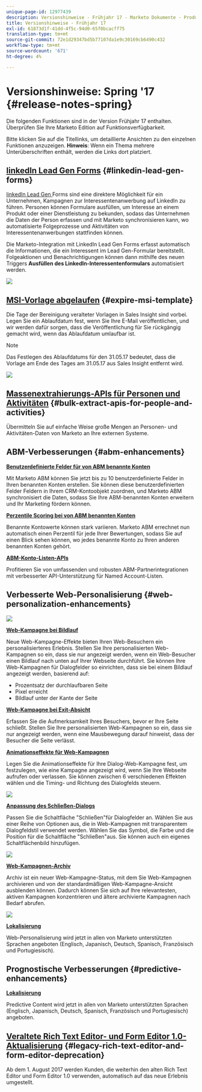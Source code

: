 ```yaml
---
unique-page-id: 12977439
description: Versionshinweise - Frühjahr 17 - Marketo Dokumente - Produktdokumentation
title: Versionshinweise - Frühjahr 17
exl-id: 61873d1f-41dd-4f5c-94d0-65f0bcacff75
translation-type: tm+mt
source-git-commit: 72e1d29347bd5b77107da1e9c30169cb6490c432
workflow-type: tm+mt
source-wordcount: '671'
ht-degree: 4%

---
```


# Versionshinweise: Spring &#39;17 {#release-notes-spring}

Die folgenden Funktionen sind in der Version Frühjahr 17 enthalten. Überprüfen Sie Ihre Marketo Edition auf Funktionsverfügbarkeit.

Bitte klicken Sie auf die Titellinks, um detaillierte Ansichten zu den einzelnen Funktionen anzuzeigen. **Hinweis**: Wenn ein Thema mehrere Unterüberschriften enthält, werden die Links dort platziert.

## [linkedIn Lead Gen Forms](/help/marketo/product-docs/demand-generation/social/social-functions/set-up-linkedin-lead-gen-forms.md) {#linkedin-lead-gen-forms}

[linkedIn Lead Gen ](https://business.linkedin.com/marketing-solutions/native-advertising/lead-gen-ads) Forms sind eine direktere Möglichkeit für ein Unternehmen, Kampagnen zur Interessentenanwerbung auf LinkedIn zu führen. Personen können Formulare ausfüllen, um Interesse an einem Produkt oder einer Dienstleistung zu bekunden, sodass das Unternehmen die Daten der Person erfassen und mit Marketo synchronisieren kann, wo automatisierte Folgeprozesse und Aktivitäten von Interessentenanwerbungen stattfinden können.

Die Marketo-Integration mit LinkedIn Lead Gen Forms erfasst automatisch die Informationen, die ein Interessent im Lead Gen-Formular bereitstellt. Folgeaktionen und Benachrichtigungen können dann mithilfe des neuen Triggers **Ausfüllen des LinkedIn-Interessentenformulars** automatisiert werden.

![](assets/release-notes-image.png)

## [MSI-Vorlage abgelaufen](/help/marketo/product-docs/marketo-sales-insight/msi-for-salesforce/features/actions-in-the-msi-panel/send-marketo-email/publish-an-email-to-sales-insight.md) {#expire-msi-template}

Die Tage der Bereinigung veralteter Vorlagen in Sales Insight sind vorbei. Legen Sie ein Ablaufdatum fest, wenn Sie Ihre E-Mail veröffentlichen, und wir werden dafür sorgen, dass die Veröffentlichung für Sie rückgängig gemacht wird, wenn das Ablaufdatum umlaufbar ist.

>[!NOTE]
>
>Das Festlegen des Ablaufdatums für den 31.05.17 bedeutet, dass die Vorlage am Ende des Tages am 31.05.17 aus Sales Insight entfernt wird.

![](assets/four-281-29.png)

## [Massenextrahierungs-APIs für Personen und Aktivitäten](https://developers.marketo.com/rest-api/bulk-extract/) {#bulk-extract-apis-for-people-and-activities}

Übermitteln Sie auf einfache Weise große Mengen an Personen- und Aktivitäten-Daten von Marketo an Ihre externen Systeme.

## ABM-Verbesserungen {#abm-enhancements}

**[Benutzerdefinierte Felder für von ABM benannte Konten](https://docs.marketo.com/x/1wnG)**

Mit Marketo ABM können Sie jetzt bis zu 10 benutzerdefinierte Felder in Ihren benannten Konten erstellen. Sie können diese benutzerdefinierten Felder Feldern in Ihrem CRM-Kontoobjekt zuordnen, und Marketo ABM synchronisiert die Daten, sodass Sie Ihre ABM-benannten Konten erweitern und Ihr Marketing fördern können.

**[Perzentile Scoring bei von ABM benannten Konten](https://docs.marketo.com/display/docs/assets/abmpercentiles.png)**

Benannte Kontowerte können stark variieren. Marketo ABM errechnet nun automatisch einen Perzentil für jede Ihrer Bewertungen, sodass Sie auf einen Blick sehen können, wo jedes benannte Konto zu Ihren anderen benannten Konten gehört.

**[ABM-Konto-Listen-APIs](https://developers.marketo.com/rest-api/lead-database/named-account-lists/)**

Profitieren Sie von umfassenden und robusten ABM-Partnerintegrationen mit verbesserter API-Unterstützung für Named Account-Listen.

## Verbesserte Web-Personalisierung {#web-personalization-enhancements}

![](assets/dialogoptions.png)

**[Web-Kampagne bei Bildlauf](/help/marketo/product-docs/web-personalization/working-with-web-campaigns/set-how-your-web-campaign-displays.md)**

Neue Web-Kampagne-Effekte bieten Ihren Web-Besuchern ein personalisierteres Erlebnis. Stellen Sie Ihre personalisierten Web-Kampagnen so ein, dass sie nur angezeigt werden, wenn ein Web-Besucher einen Bildlauf nach unten auf Ihrer Webseite durchführt. Sie können Ihre Web-Kampagnen für Dialogfelder so einrichten, dass sie bei einem Bildlauf angezeigt werden, basierend auf:

* Prozentsatz der durchlaufbaren Seite
* Pixel erreicht
* Bildlauf unter der Kante der Seite

**[Web-Kampagne bei Exit-Absicht](/help/marketo/product-docs/web-personalization/working-with-web-campaigns/set-how-your-web-campaign-displays.md)**

Erfassen Sie die Aufmerksamkeit Ihres Besuchers, bevor er Ihre Seite schließt. Stellen Sie Ihre personalisierten Web-Kampagnen so ein, dass sie nur angezeigt werden, wenn eine Mausbewegung darauf hinweist, dass der Besucher die Seite verlässt.

**[Animationseffekte für Web-Kampagnen](/help/marketo/product-docs/web-personalization/working-with-web-campaigns/create-a-new-dialog-web-campaign.md)**

Legen Sie die Animationseffekte für Ihre Dialog-Web-Kampagne fest, um festzulegen, wie eine Kampagne angezeigt wird, wenn Sie Ihre Webseite aufrufen oder verlassen. Sie können zwischen 6 verschiedenen Effekten wählen und die Timing- und Richtung des Dialogfelds steuern.

![](assets/animationoptins.png)

**[Anpassung des Schließen-Dialogs](/help/marketo/product-docs/web-personalization/working-with-web-campaigns/create-a-new-dialog-web-campaign.md)**

Passen Sie die Schaltfläche &quot;Schließen&quot;für Dialogfelder an. Wählen Sie aus einer Reihe von Optionen aus, die in Web-Kampagnen mit transparentem Dialogfeldstil verwendet werden. Wählen Sie das Symbol, die Farbe und die Position für die Schaltfläche &quot;Schließen&quot;aus. Sie können auch ein eigenes Schaltflächenbild hinzufügen.

![](assets/dialog-button-fill-5b1-5d.png)

**[Web-Kampagnen-Archiv](/help/marketo/product-docs/web-personalization/working-with-web-campaigns/archive-a-web-campaign.md)**

Archiv ist ein neuer Web-Kampagne-Status, mit dem Sie Web-Kampagnen archivieren und von der standardmäßigen Web-Kampagne-Ansicht ausblenden können. Dadurch können Sie sich auf Ihre relevantesten, aktiven Kampagnen konzentrieren und ältere archivierte Kampagnen nach Bedarf abrufen.

![](assets/archive-campaign-5b2-5d.png)

**[Lokalisierung](/help/marketo/product-docs/administration/settings/select-your-language-locale-and-time-zone.md)**

Web-Personalisierung wird jetzt in allen von Marketo unterstützten Sprachen angeboten (Englisch, Japanisch, Deutsch, Spanisch, Französisch und Portugiesisch).

## Prognostische Verbesserungen {#predictive-enhancements}

**[Lokalisierung](/help/marketo/product-docs/administration/settings/select-your-language-locale-and-time-zone.md)**

Predictive Content wird jetzt in allen von Marketo unterstützten Sprachen (Englisch, Japanisch, Deutsch, Spanisch, Französisch und Portugiesisch) angeboten.

## [Veraltete Rich Text Editor- und Form Editor 1.0-Aktualisierung](https://nation.marketo.com/docs/DOC-4315) {#legacy-rich-text-editor-and-form-editor-deprecation}

Ab dem 1. August 2017 werden Kunden, die weiterhin den alten Rich Text Editor und Form Editor 1.0 verwenden, automatisch auf das neue Erlebnis umgestellt.
